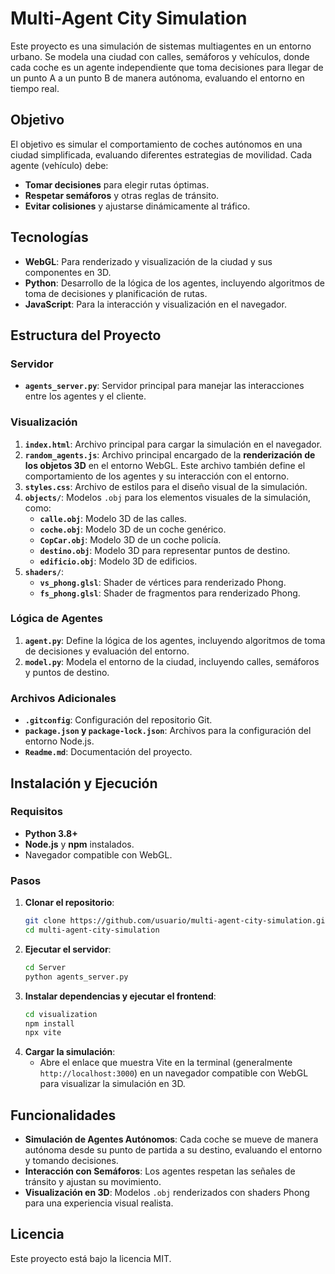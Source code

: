 
# Multi-Agent City Simulation

Este proyecto es una simulación de sistemas multiagentes en un entorno urbano. Se modela una ciudad con calles, semáforos y vehículos, donde cada coche es un agente independiente que toma decisiones para llegar de un punto A a un punto B de manera autónoma, evaluando el entorno en tiempo real.

## Objetivo

El objetivo es simular el comportamiento de coches autónomos en una ciudad simplificada, evaluando diferentes estrategias de movilidad. Cada agente (vehículo) debe:

- **Tomar decisiones** para elegir rutas óptimas.
- **Respetar semáforos** y otras reglas de tránsito.
- **Evitar colisiones** y ajustarse dinámicamente al tráfico.

## Tecnologías

- **WebGL**: Para renderizado y visualización de la ciudad y sus componentes en 3D.
- **Python**: Desarrollo de la lógica de los agentes, incluyendo algoritmos de toma de decisiones y planificación de rutas.
- **JavaScript**: Para la interacción y visualización en el navegador.

## Estructura del Proyecto

### **Servidor**
- **`agents_server.py`**: Servidor principal para manejar las interacciones entre los agentes y el cliente.

### **Visualización**
1. **`index.html`**: Archivo principal para cargar la simulación en el navegador.
2. **`random_agents.js`**: Archivo principal encargado de la **renderización de los objetos 3D** en el entorno WebGL. Este archivo también define el comportamiento de los agentes y su interacción con el entorno.
3. **`styles.css`**: Archivo de estilos para el diseño visual de la simulación.
4. **`objects/`**: Modelos `.obj` para los elementos visuales de la simulación, como:
   - **`calle.obj`**: Modelo 3D de las calles.
   - **`coche.obj`**: Modelo 3D de un coche genérico.
   - **`CopCar.obj`**: Modelo 3D de un coche policía.
   - **`destino.obj`**: Modelo 3D para representar puntos de destino.
   - **`edificio.obj`**: Modelo 3D de edificios.
5. **`shaders/`**:
   - **`vs_phong.glsl`**: Shader de vértices para renderizado Phong.
   - **`fs_phong.glsl`**: Shader de fragmentos para renderizado Phong.

### **Lógica de Agentes**
1. **`agent.py`**: Define la lógica de los agentes, incluyendo algoritmos de toma de decisiones y evaluación del entorno.
2. **`model.py`**: Modela el entorno de la ciudad, incluyendo calles, semáforos y puntos de destino.

### **Archivos Adicionales**
- **`.gitconfig`**: Configuración del repositorio Git.
- **`package.json` y `package-lock.json`**: Archivos para la configuración del entorno Node.js.
- **`Readme.md`**: Documentación del proyecto.

## Instalación y Ejecución

### **Requisitos**
- **Python 3.8+**
- **Node.js** y **npm** instalados.
- Navegador compatible con WebGL.

### **Pasos**
1. **Clonar el repositorio**:
   ```bash
   git clone https://github.com/usuario/multi-agent-city-simulation.git
   cd multi-agent-city-simulation
   ```
2. **Ejecutar el servidor**:
   ```bash
   cd Server
   python agents_server.py
   ```
3. **Instalar dependencias y ejecutar el frontend**:
   ```bash
   cd visualization
   npm install
   npx vite
   ```
4. **Cargar la simulación**:
   - Abre el enlace que muestra Vite en la terminal (generalmente `http://localhost:3000`) en un navegador compatible con WebGL para visualizar la simulación en 3D.

## Funcionalidades

- **Simulación de Agentes Autónomos**: Cada coche se mueve de manera autónoma desde su punto de partida a su destino, evaluando el entorno y tomando decisiones.
- **Interacción con Semáforos**: Los agentes respetan las señales de tránsito y ajustan su movimiento.
- **Visualización en 3D**: Modelos `.obj` renderizados con shaders Phong para una experiencia visual realista.

## Licencia

Este proyecto está bajo la licencia MIT.
